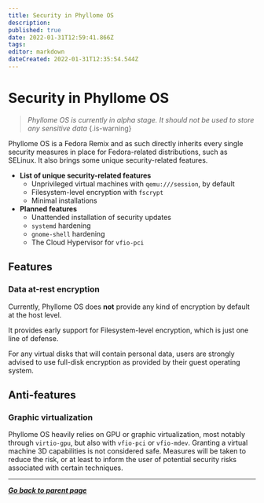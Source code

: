 ```yaml
---
title: Security in Phyllome OS
description: 
published: true
date: 2022-01-31T12:59:41.866Z
tags: 
editor: markdown
dateCreated: 2022-01-31T12:35:54.544Z
---
```


# Security in Phyllome OS

> *Phyllome OS is currently in alpha stage. It should not be used to store any sensitive data*
{.is-warning}

Phyllome OS is a Fedora Remix and as such directly inherits every single security measures in place for Fedora-related distributions, such as SELinux. It also brings some unique security-related features.

* **List of unique security-related features**
	* Unprivileged virtual machines with `qemu:///session`, by default
	* Filesystem-level encryption with `fscrypt`
  * Minimal installations
* **Planned features**
	* Unattended installation of security updates
  * `systemd` hardening
  * `gnome-shell` hardening
  * The Cloud Hypervisor for `vfio-pci`

## Features

### Data at-rest encryption

Currently, Phyllome OS does **not** provide any kind of encryption by default at the host level. 

It provides early support for Filesystem-level encryption, which is just one line of defense. 

For any virtual disks that will contain personal data, users are strongly advised to use full-disk encryption as provided by their guest operating system.

## Anti-features

### Graphic virtualization

Phyllome OS heavily relies on GPU or graphic virtualization, most notably through `virtio-gpu`, but also with `vfio-pci` or `vfio-mdev`. Granting a virtual machine 3D capabilities is not considered safe. Measures will be taken to reduce the risk, or at least to inform the user of potential security risks associated with certain techniques. 

---

*[**Go back to parent page**](/phyllomeos)*